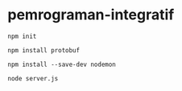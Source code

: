 # pemrograman-integratif

```
npm init
```

```
npm install protobuf
```

```
npm install --save-dev nodemon
```

```
node server.js
```
